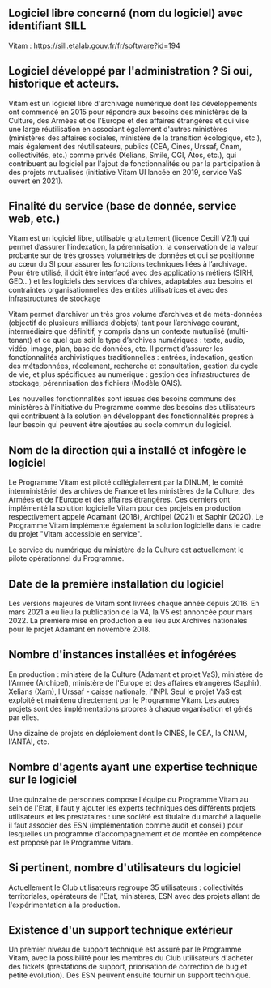 ## Logiciel libre concerné (nom du logiciel) avec identifiant SILL

Vitam : <https://sill.etalab.gouv.fr/fr/software?id=194>


## Logiciel développé par l'administration ? Si oui, historique et acteurs.

Vitam est un logiciel libre d'archivage numérique dont les
développements ont commencé en 2015 pour répondre aux besoins des
ministères de la Culture, des Armées et de l'Europe et des affaires
étrangères et qui vise une large réutilisation en associant également
d'autres ministères (ministères des affaires sociales, ministère de
la transition écologique, etc.), mais également des réutilisateurs,
publics (CEA, Cines, Urssaf, Cnam, collectivités, etc.) comme privés
(Xelians, Smile, CGI, Atos, etc.), qui contribuent au logiciel par
l'ajout de fonctionnalités ou par la participation à des projets
mutualisés (initiative Vitam UI lancée en 2019, service VaS ouvert en
2021).


## Finalité du service (base de donnée, service web, etc.)

Vitam est un logiciel libre, utilisable gratuitement (licence Cecill
V2.1) qui permet d’assurer l’indexation, la pérennisation, la
conservation de la valeur probante sur de très grosses volumétries de
données et qui se positionne au cœur du SI pour assurer les fonctions
techniques liées à l’archivage. Pour être utilisé, il doit être
interfacé avec des applications métiers (SIRH, GED…) et les logiciels
des services d’archives, adaptables aux besoins et contraintes
organisationnelles des entités utilisatrices et avec des
infrastructures de stockage

Vitam permet d’archiver un très gros volume d’archives et de
méta-données (objectif de plusieurs milliards d’objets) tant pour
l’archivage courant, intermédiaire que définitif, y compris dans un
contexte mutualisé (multi-tenant) et ce quel que soit le type
d’archives numériques : texte, audio, vidéo, image, plan, base de
données, etc. Il permet d’assurer les fonctionnalités archivistiques
traditionnelles : entrées, indexation, gestion des métadonnées,
récolement, recherche et consultation, gestion du cycle de vie, et
plus spécifiques au numérique : gestion des infrastructures de
stockage, pérennisation des fichiers (Modèle OAIS).

Les nouvelles fonctionnalités sont issues des besoins communs des
ministères à l'initiative du Programme comme des besoins des
utilisateurs qui contribuent à la solution en développant des
fonctionnalités propres à leur besoin qui peuvent être ajoutées au
socle commun du logiciel.


## Nom de la direction qui a installé et infogère le logiciel

Le Programme Vitam est piloté collégialement par la DINUM, le comité
interministériel des archives de France et les ministères de la
Culture, des Armées et de l'Europe et des affaires étrangères. Ces
derniers ont implémenté la solution logicielle Vitam pour des projets
en production respectivement appelé Adamant (2018), Archipel (2021)
et Saphir (2020). Le Programme Vitam implémente également la solution
logicielle dans le cadre du projet "Vitam accessible en service".

Le service du numérique du ministère de la Culture est actuellement
le pilote opérationnel du Programme.


## Date de la première installation du logiciel

Les versions majeures de Vitam sont livrées chaque année depuis 2016.
En mars 2021 a eu lieu la publication de la V4, la V5 est annoncée
pour mars 2022. La première mise en production a eu lieu aux Archives
nationales pour le projet Adamant en novembre 2018.


## Nombre d'instances installées et infogérées

En production : ministère de la Culture (Adamant et projet VaS),
ministère de l'Armée (Archipel), ministère de l'Europe et des
affaires étrangères (Saphir), Xelians (Xam), l'Urssaf - caisse
nationale, l'INPI. Seul le projet VaS est exploité et maintenu
directement par le Programme Vitam. Les autres projets sont des
implémentations propres à chaque organisation et gérés par elles.

Une dizaine de projets en déploiement dont le CINES, le CEA, la CNAM,
l'ANTAI, etc.


## Nombre d'agents ayant une expertise technique sur le logiciel

Une quinzaine de personnes compose l'équipe du Programme Vitam au
sein de l'Etat, il faut y ajouter les experts techniques des
différents projets utilisateurs et les prestataires : une société est
titulaire du marché à laquelle il faut associer des ESN
(implémentation comme audit et conseil) pour lesquelles un programme
d'accompagnement et de montée en compétence est proposé par le
Programme Vitam.


## Si pertinent, nombre d'utilisateurs du logiciel

Actuellement le Club utilisateurs regroupe 35 utilisateurs :
collectivités territoriales, opérateurs de l'Etat, ministères, ESN
avec des projets allant de l'expérimentation à la production.


## Existence d'un support technique extérieur

Un premier niveau de support technique est assuré par le Programme
Vitam, avec la possibilité pour les membres du Club utilisateurs
d'acheter des tickets (prestations de support, priorisation de
correction de bug et petite évolution). Des ESN peuvent ensuite
fournir un support technique.

